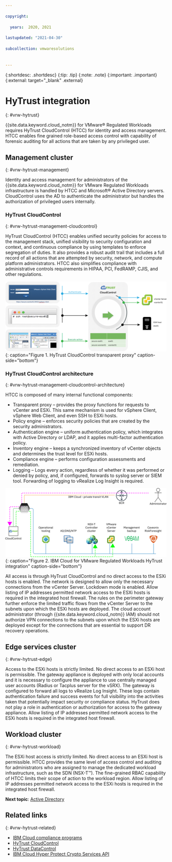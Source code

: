 ```yaml
---

copyright:

  years:  2020, 2021

lastupdated: "2021-04-30"

subcollection: vmwaresolutions


---
```


{:shortdesc: .shortdesc}
{:tip: .tip}
{:note: .note}
{:important: .important}
{:external: target="_blank" .external}

# HyTrust integration
{: #vrw-hytrust}

{{site.data.keyword.cloud_notm}} for VMware® Regulated Workloads requires HyTrust CloudControl (HTCC) for identity and access management. HTCC enables fine grained role-based access control with capability of forensic auditing for all actions that are taken by any privileged user.

## Management cluster
{: #vrw-hytrust-management}

Identity and access management for administrators of the {{site.data.keyword.cloud_notm}} for VMware Regulated Workloads infrastructure is handled by HTCC and Microsoft® Active Directory servers. CloudControl uses the AD to authenticate the administrator but handles the authorization of privileged users internally.

### HyTrust CloudControl
{: #vrw-hytrust-management-cloudcontrol}

HyTrust CloudControl (HTCC) enables unified security policies for access to the management stack, unified visibility to security configuration and context, and continuous compliance by using templates to enforce segregation of duties. It also provides a robust audit trail that includes a full record of all actions that are attempted by security, network, and compute platform administrators. HTCC also simplifies compliance with administrative controls requirements in HIPAA, PCI, FedRAMP, CJIS, and other regulations.

![HyTrust CloudControl transparent proxy](../../images/vrw-transparent-proxy.svg "HyTrust CloudControl transparent proxy"){: caption="Figure 1. HyTrust CloudControl transparent proxy" caption-side="bottom"}

### HyTrust CloudControl architecture
{: #vrw-hytrust-management-cloudcontrol-architecture}

HTCC is composed of many internal functional components:

- Transparent proxy – provides the proxy functions for requests to vCenter and ESXi. This same mechanism is used for vSphere Client, vSphere Web Client, and even SSH to ESXi hosts.
- Policy engine – enforces security policies that are created by the security administrators.
- Authentication engine – uniform authentication policy, which integrates with Active Directory or LDAP, and it applies multi-factor authentication policy.
- Inventory engine – keeps a synchronized inventory of vCenter objects and determines the trust level for ESXi hosts.
- Compliance engine – performs configuration assessments and remediation.
- Logging – Logs every action, regardless of whether it was performed or denied by policy, and, if configured, forwards to syslog server or SIEM tool. Forwarding of logging to vRealize Log Insight is required.

![IBM Cloud for VMware Regulated Workloads HyTrust integration](../../images/vrw-htcc.svg "IBM Cloud for VMware Regulated Workloads HyTrust integration"){: caption="Figure 2. IBM Cloud for VMware Regulated Workloads HyTrust integration" caption-side="bottom"}

All access is through HyTrust CloudControl and no direct access to the ESXi hosts is enabled. The network is designed to allow only the necessary connections from the vCenter Server. Lockdown mode is enabled. Allow listing of IP addresses permitted network access to the ESXi hosts is required in the integrated host firewall. The rules on the perimeter gateway further enforce the limited traffic flows from the vCenter Server to the subnets upon which the ESXi hosts are deployed. The cloud account administrator (through {{site.data.keyword.cloud_notm}} IAM) should not authorize VPN connections to the subnets upon which the ESXi hosts are deployed except for the connections that are essential to support DR recovery operations.

## Edge services cluster
{: #vrw-hytrust-edge}

Access to the ESXi hosts is strictly limited. No direct access to an ESXi host is permissible. The gateway appliance is deployed with only local accounts and it is necessary to configure the appliance to use centrally managed user accounts (Radius or Tacplus server for the vSRX). The gateway is configured to forward all logs to vRealize Log Insight. These logs contain authentication failure and success events for full visibility into the activities taken that potentially impact security or compliance status. HyTrust does not play a role in authentication or authorization for access to the gateway appliance. Allow listing of IP addresses permitted network access to the ESXi hosts is required in the integrated host firewall.

## Workload cluster
{: #vrw-hytrust-workload}

The ESXi host access is strictly limited. No direct access to an ESXi host is permissible. HTCC provides the same level of access control and auditing for administrators who are assigned to manage the dedicated workload infrastructure, such as the SDN (NSX-T™). The fine-grained RBAC capability of HTCC limits their scope of action to the workload region. Allow listing of IP addresses permitted network access to the ESXi hosts is required in the integrated host firewall.

**Next topic**: [Active Directory](/docs/vmwaresolutions?topic=vmwaresolutions-vrw-iam-active-directory)

## Related links
{: #vrw-hytrust-related}

* [IBM Cloud compliance programs](https://www.ibm.com/cloud/compliance)
* [HyTrust CloudControl](/docs/vmwaresolutions?topic=vmwaresolutions-htcc_considerations)
* [HyTrust DataControl](/docs/vmwaresolutions?topic=vmwaresolutions-htdc_considerations)
* [IBM Cloud Hyper Protect Crypto Services API](https://cloud.ibm.com/apidocs/hs-crypto)
